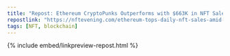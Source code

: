 ```yaml
---
title: "Repost: Ethereum CryptoPunks Outperforms with $663K in NFT Sales"
repostlink: "https://nftevening.com/ethereum-tops-daily-nft-sales-amid-competition/"
tags: [NFT, blockchain]
---
```


{% include embed/linkpreview-repost.html %}
